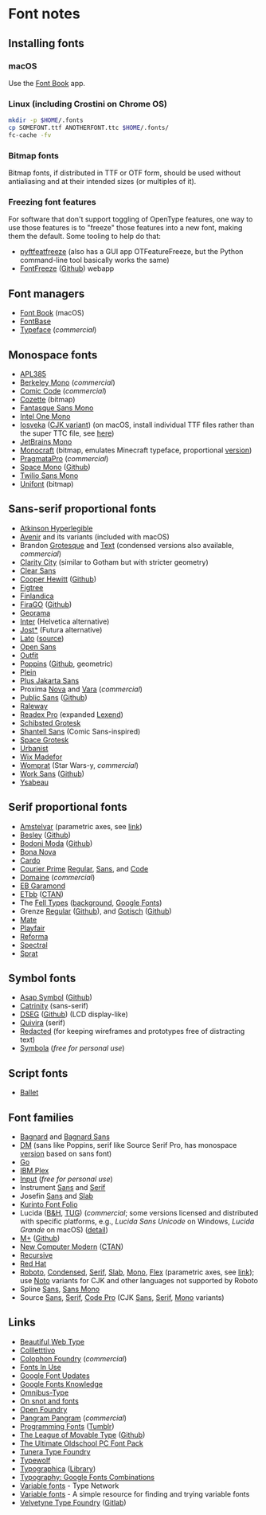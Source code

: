 # Font notes

## Installing fonts

### macOS

Use the [Font Book](https://support.apple.com/guide/font-book/welcome/mac) app.

### Linux (including Crostini on Chrome OS)

```sh
mkdir -p $HOME/.fonts
cp SOMEFONT.ttf ANOTHERFONT.ttc $HOME/.fonts/
fc-cache -fv
```

### Bitmap fonts

Bitmap fonts, if distributed in TTF or OTF form, should be used
without antialiasing and at their intended sizes (or multiples of it).

### Freezing font features

For software that don't support toggling of OpenType features, one way
to use those features is to "freeze" those features into a new font,
making them the default. Some tooling to help do that:

- [pyftfeatfreeze](https://github.com/twardoch/fonttools-opentype-feature-freezer)
  (also has a GUI app OTFeatureFreeze, but the Python command-line
  tool basically works the same)
- [FontFreeze](https://mutsuntsai.github.io/fontfreeze/)
  ([Github](https://github.com/MuTsunTsai/fontfreeze)) webapp

## Font managers

- [Font Book](https://support.apple.com/guide/font-book/welcome/mac)
  (macOS)
- [FontBase](https://fontba.se/)
- [Typeface](https://typefaceapp.com/) (_commercial_)

## Monospace fonts

- [APL385](https://www.apl385.com/fonts/)
- [Berkeley Mono](https://berkeleygraphics.com/typefaces/berkeley-mono/)
  (_commercial_)
- [Comic Code](https://tosche.net/fonts/comic-code) (_commercial_)
- [Cozette](https://github.com/slavfox/Cozette) (bitmap)
- [Fantasque Sans Mono](https://github.com/belluzj/fantasque-sans)
- [Intel One Mono](https://github.com/intel/intel-one-mono)
- [Iosveka](https://github.com/be5invis/Iosevka)
  ([CJK variant](https://github.com/be5invis/Sarasa-Gothic))
  (on macOS, install individual TTF files rather than the super TTC
  file, see [here](https://github.com/be5invis/Iosevka/issues/1377))
- [JetBrains Mono](https://github.com/JetBrains/JetBrainsMono)
- [Monocraft](https://github.com/IdreesInc/Monocraft)
  (bitmap, emulates Minecraft typeface, proportional
  [version](https://github.com/IdreesInc/Minecraft-Font))
- [PragmataPro](https://fsd.it/shop/fonts/pragmatapro/) (_commercial_)
- [Space Mono](https://www.colophon-foundry.org/custom-projects/space-mono)
  ([Github](https://github.com/googlefonts/spacemono))
- [Twilio Sans Mono](https://github.com/twilio/twilio-sans-mono)
- [Unifont](http://unifoundry.com/unifont/index.html) (bitmap)

## Sans-serif proportional fonts

- [Atkinson Hyperlegible](https://brailleinstitute.org/freefont)
- [Avenir](https://en.wikipedia.org/wiki/Avenir_(typeface))
  and its variants (included with macOS)
- Brandon [Grotesque](https://www.hvdfonts.com/fonts/brandon-grotesque)
  and [Text](https://www.hvdfonts.com/fonts/brandon-text)
  (condensed versions also available, _commercial_)
- [Clarity City](https://github.com/vmware/clarity-city)
  (similar to Gotham but with stricter geometry)
- [Clear Sans](https://github.com/intel/clear-sans)
- [Cooper Hewitt](https://www.cooperhewitt.org/open-source-at-cooper-hewitt/cooper-hewitt-the-typeface-by-chester-jenkins/)
  ([Github](https://github.com/cooperhewitt/cooperhewitt-typeface))
- [Figtree](https://github.com/erikdkennedy/figtree)
- [Finlandica](https://github.com/HelsinkiTypeStudio/Finlandica)
- [FiraGO](https://bboxtype.com/typefaces/FiraGO/)
  ([Github](https://github.com/bBoxType/FiraGO))
- [Georama](https://github.com/productiontype/Georama)
- [Inter](https://github.com/rsms/inter)
  (Helvetica alternative)
- [Jost*](https://github.com/indestructible-type/Jost)
  (Futura alternative)
- [Lato](https://github.com/googlefonts/LatoGFVersion)
  ([source](https://github.com/latofonts/lato-source))
- [Open Sans](https://github.com/googlefonts/opensans)
- [Outfit](https://github.com/Outfitio/Outfit-Fonts)
- [Poppins](https://www.indiantypefoundry.com/fonts/poppins)
  ([Github](https://github.com/itfoundry/Poppins), geometric)
- [Plein](https://www.fontshare.com/fonts/plein)
- [Plus Jakarta Sans](https://github.com/tokotype/PlusJakartaSans)
- Proxima [Nova](https://www.marksimonson.com/fonts/view/proxima-nova)
  and [Vara](https://www.marksimonson.com/fonts/view/proxima-vara)
  (_commercial_)
- [Public Sans](https://public-sans.digital.gov/)
  ([Github](https://github.com/uswds/public-sans))
- [Raleway](https://github.com/theleagueof/raleway)
- [Readex Pro](https://github.com/ThomasJockin/readexpro) (expanded
  [Lexend](https://github.com/googlefonts/lexend))
- [Schibsted Grotesk](https://github.com/schibsted/schibsted-grotesk)
- [Shantell Sans](https://github.com/arrowtype/shantell-sans)
  (Comic Sans-inspired)
- [Space Grotesk](https://github.com/floriankarsten/space-grotesk)
- [Urbanist](https://github.com/coreyhu/Urbanist)
- [Wix Madefor](https://github.com/wix-incubator/wixmadefor)
- [Womprat](https://crown.fontdue.com/fonts/womprat) (Star Wars-y,
  _commercial_)
- [Work Sans](http://weiweihuanghuang.github.io/Work-Sans/)
  ([Github](https://github.com/weiweihuanghuang/Work-Sans))
- [Ysabeau](https://github.com/CatharsisFonts/Ysabeau)

## Serif proportional fonts

- [Amstelvar](https://github.com/googlefonts/amstelvar)
  (parametric axes, see [link](https://web.dev/variable-fonts/))
- [Besley](https://indestructibletype.com/Besley.html)
  ([Github](https://github.com/indestructible-type/Besley))
- [Bodoni Moda](http://indestructible-type.github.io/Bodoni.html)
  ([Github](https://github.com/indestructible-type/Bodoni))
- [Bona Nova](https://github.com/kosmynkab/Bona-Nova)
- [Cardo](https://github.com/googlefonts/CardoFont)
- [Courier Prime](https://quoteunquoteapps.com/courierprime/)
  [Regular](https://github.com/quoteunquoteapps/CourierPrime),
  [Sans](https://github.com/quoteunquoteapps/CourierPrimeSans),
  and [Code](https://github.com/quoteunquoteapps/CourierPrimeCode)
- [Domaine](https://klim.co.nz/collections/domaine/) (_commercial_)
- [EB Garamond](https://github.com/georgd/EB-Garamond)
- [ETbb](https://tug.org/FontCatalogue/etbb/)
  ([CTAN](https://ctan.org/pkg/etbb?lang=en))
- The [Fell Types](https://iginomarini.com/fell/the-revival-fonts/)
  ([background](https://www.linyangchen.com/Typography-Fell-Types-font),
  [Google Fonts](https://fonts.google.com/?query=IM+Fell))
- Grenze [Regular](https://www.omnibus-type.com/fonts/grenze/)
  ([Github](https://github.com/Omnibus-Type/Grenze)), and
  [Gotisch](https://www.omnibus-type.com/fonts/grenze-gotisch/)
  ([Github](https://github.com/Omnibus-Type/Grenze-Gotisch))
- [Mate](https://github.com/etunni/mate)
- [Playfair](https://github.com/googlefonts/Playfair)
- [Reforma](https://pampatype.com/reforma)
- [Spectral](https://github.com/productiontype/spectral)
- [Sprat](https://github.com/EthanNakache/Sprat-type)

## Symbol fonts

- [Asap Symbol](https://www.omnibus-type.com/fonts/asap-symbol/)
  ([Github](https://github.com/Omnibus-Type/Asap-Symbol))
- [Catrinity](https://catrinity-font.de/) (sans-serif)
- [DSEG](https://www.keshikan.net/fonts-e.html)
  ([Github](https://github.com/keshikan/DSEG)) (LCD display-like)
- [Quivira](http://www.quivira-font.com/) (serif)
- [Redacted](https://github.com/christiannaths/redacted-font)
  (for keeping wireframes and prototypes free of distracting text)
- [Symbola](https://dn-works.com/ufas/) (_free for personal use_)

## Script fonts

- [Ballet](https://github.com/Omnibus-Type/Ballet)

## Font families

- [Bagnard](https://github.com/sebsan/Bagnard) and
  [Bagnard Sans](https://github.com/sebsan/Bagnard-Sans)
- [DM](https://github.com/googlefonts/dm-fonts) (sans like Poppins, serif like Source Serif Pro, has monospace [version](https://github.com/googlefonts/dm-mono) based on sans font)
- [Go](https://go.dev/blog/go-fonts)
- [IBM Plex](https://github.com/IBM/plex)
- [Input](https://input.djr.com/) (_free for personal use_)
- Instrument [Sans](https://github.com/Instrument/instrument-sans) and
  [Serif](https://github.com/Instrument/instrument-serif)
- Josefin [Sans](https://github.com/googlefonts/josefinsans) and
  [Slab](https://github.com/davelab6/josefinslab)
- [Kurinto Font Folio](https://www.kurinto.com/)
- Lucida ([B&H](https://lucidafonts.com/),
  [TUG](https://tug.org/store/lucida/index.html)) (_commercial_;
  some versions licensed and distributed with specific platforms,
  e.g., _Lucida Sans Unicode_ on Windows, _Lucida Grande_ on macOS)
  ([detail](https://bigelowandholmes.typepad.com/bigelow-holmes/how-and-why-lucida/))
- [M+](https://mplusfonts.github.io/)
  ([Github](https://github.com/coz-m/MPLUS_FONTS))
- [New Computer Modern](https://tug.org/FontCatalogue/newcomputermodernroman/)
  ([CTAN](https://ctan.org/pkg/newcomputermodern?lang=en))
- [Recursive](https://github.com/arrowtype/recursive)
- [Red Hat](https://github.com/RedHatOfficial/RedHatFont)
- [Roboto](https://fonts.google.com/specimen/Roboto),
  [Condensed](https://fonts.google.com/specimen/Roboto+Condensed),
  [Serif](https://fonts.google.com/specimen/Roboto+Serif),
  [Slab](https://fonts.google.com/specimen/Roboto+Slab),
  [Mono](https://fonts.google.com/specimen/Roboto+Mono),
  [Flex](https://github.com/googlefonts/roboto-flex)
  (parametric axes, see [link](https://web.dev/variable-fonts/));
  use [Noto](https://fonts.google.com/noto/fonts) variants for CJK and
  other languages not supported by Roboto
- Spline [Sans](https://github.com/SorkinType/SplineSans),
  [Sans Mono](https://github.com/SorkinType/SplineSansMono)
- Source [Sans](https://github.com/adobe-fonts/source-sans),
  [Serif](https://github.com/adobe-fonts/source-serif),
  [Code Pro](https://github.com/adobe-fonts/source-code-pro) (CJK
  [Sans](https://github.com/adobe-fonts/source-han-sans),
  [Serif](https://github.com/adobe-fonts/source-han-serif),
  [Mono](https://github.com/adobe-fonts/source-han-mono) variants)

## Links

- [Beautiful Web Type](https://beautifulwebtype.com/)
- [Collletttivo](https://www.collletttivo.it/)
- [Colophon Foundry](https://www.colophon-foundry.org/) (_commercial_)
- [Fonts In Use](https://fontsinuse.com/)
- [Google Font Updates](https://twitter.com/googlefonts?lang=us)
- [Google Fonts Knowledge](https://fonts.google.com/knowledge)
- [Omnibus-Type](https://www.omnibus-type.com/)
- [On snot and fonts](http://luc.devroye.org/fonts.html)
- [Open Foundry](https://open-foundry.com/)
- [Pangram Pangram](https://pangrampangram.com/) (_commercial_)
- [Programming Fonts](https://www.programmingfonts.org/)
  ([Tumblr](https://programmingfonts.tumblr.com/))
- [The League of Movable Type](https://www.theleagueofmoveabletype.com/)
  ([Github](https://github.com/theleagueof))
- [The Ultimate Oldschool PC Font Pack](https://int10h.org/oldschool-pc-fonts/)
- [Tunera Type Foundry](https://www.tunera.xyz/)
- [Typewolf](https://www.typewolf.com/)
- [Typographica](https://typographica.org/)
  ([Library](https://library.typographica.org/))
- [Typography: Google Fonts Combinations](https://www.behance.net/gallery/35768979/Typography-Google-Fonts-Combinations)
- [Variable fonts](https://variablefonts.typenetwork.com/) - Type Network
- [Variable fonts](https://v-fonts.com/) - A simple resource for finding and trying variable fonts
- [Velvetyne Type Foundry](https://velvetyne.fr/)
  ([Gitlab](https://gitlab.com/velvetyne))
